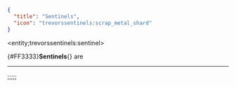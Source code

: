 ```json
{
  "title": "Sentinels",
  "icon": "trevorssentinels:scrap_metal_shard"
}
```

<entity;trevorssentinels:sentinel>

{#FF3333}**Sentinels**{} are 

---

;;;;;

